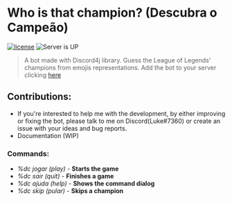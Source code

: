 # Who is that champion? (Descubra o Campeão)
[![license](https://img.shields.io/github/license/mashape/apistatus.svg)](https://opensource.org/licenses/MIT)
![Server is UP](https://img.shields.io/uptimerobot/status/m778918918-3e92c097147760ee39d02d36.svg)
>A bot made with Discord4j library. Guess the League of Legends' champions from emojis representations. Add the bot to your server clicking [here](https://discordapp.com/oauth2/authorize?client_id=302157734613221376&scope=bot&permissions=8192)

## Contributions:
* If you're interested to help me with the development, by either improving or fixing the bot, please talk to me on Discord(Luke#7360) or create an issue with your ideas and bug reports.
* Documentation (WIP)

### Commands:
* _%dc jogar (play)_ - **Starts the game**
* _%dc sair (quit)_ - **Finishes a game**
* _%dc ajuda (help)_ - **Shows the command dialog**
* _%dc skip (pular)_ - **Skips a champion**
